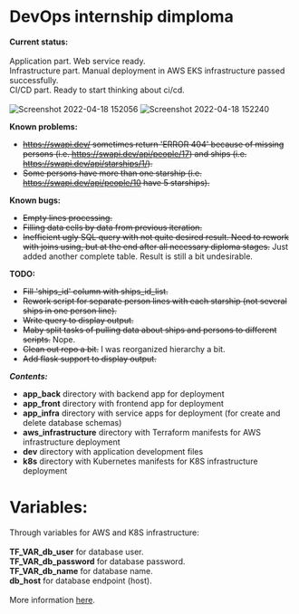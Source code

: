 <h1>DevOps internship dimploma</h1>

<b>Current status:</b><br><br>
Application part. Web service ready.<br>
Infrastructure part. Manual deployment in AWS EKS infrastructure passed successfully.<br> 
CI/CD part. Ready to start thinking about ci/cd.<br><br>
![Screenshot 2022-04-18 152056](https://user-images.githubusercontent.com/94368360/163809652-6be85562-82f6-42cb-bd33-9ea1b7abb812.png)
![Screenshot 2022-04-18 152240](https://user-images.githubusercontent.com/94368360/163809660-e50ec598-c9dc-45d5-8a7b-04d14dc053f1.png)

<b>Known problems:</b>
- <s>https://swapi.dev/ sometimes return 'ERROR 404' because of missing persons (i.e. https://swapi.dev/api/people/17) and ships (i.e. https://swapi.dev/api/starships/1/).</s>
- <s>Some persons have more than one starship (i.e. https://swapi.dev/api/people/10 have 5 starships).</s>

<b>Known bugs:</b>
- <s>Empty lines processing.</s>
- <s>Filling data cells by data from previous iteration.</s>
- <s>Inefficient ugly SQL query with not quite desired result. Need to rework with joins using, but at the end after all necessary diploma stages.</s> Just added another complete table. Result is still a bit undesirable.

<b>TODO:</b>
- <s>Fill 'ships_id' column with ships_id_list.</s>
- <s>Rework script for separate person lines with each starship (not several ships in one person line).</s>
- <s>Write query to display output.</s>
- <s>Maby split tasks of pulling data about ships and persons to different scripts.</s> Nope.
- <s>Clean out repo a bit.</s> I was reorganized hierarchy a bit.
- <s>Add flask support to display output.</s>

<b><i>Contents:</i></b>
- <b>app_back</b> directory with backend app for deployment
- <b>app_front</b> directory with frontend app for deployment
- <b>app_infra</b> directory with service apps for deployment (for create and delete database schemas)
- <b>aws_infrastructure</b> directory with Terraform manifests for AWS infrastructure deployment
- <b>dev</b> directory with application development files
- <b>k8s</b> directory with Kubernetes manifests for K8S infrastructure deployment
# Variables:
Through variables for AWS and K8S infrastructure:<br><br>
<b>TF_VAR_db_user</b> for database user.<br>
<b>TF_VAR_db_password</b> for database password.<br>
<b>TF_VAR_db_name</b> for database name.<br>
<b>db_host</b> for database endpoint (host).<br><br>
More information <a href="https://github.com/gezm0/internship_diploma/tree/main/aws-infrastructure#readme">here</a>.
